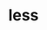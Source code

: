---
title: "less"
layout: cache
categories: [package, v0.22.2]
meta: {"versions": ["643"], "compilers": ["gcc@=11.4.0"], "oss": ["ubuntu22.04"], "platforms": ["linux"], "targets": ["x86_64_v3"], "stacks": ["root", "tutorial"], "num_specs": 1, "num_specs_by_stack": {"tutorial": 1, "root": 1}}
spec_details: [{"hash": "nt4ooodaifdx6otyy757u4f4i5fiyrmz", "compiler": "gcc@=11.4.0", "versions": ["643"], "os": "ubuntu22.04", "platform": "linux", "target": "x86_64_v3", "variants": ["build_system=autotools"], "stacks": ["tutorial", "root"], "size": "-", "tarball": "https://binaries.spack.io/releases/v0.22.2/build_cache/linux-ubuntu22.04-x86_64_v3/gcc-11.4.0/less-643/linux-ubuntu22.04-x86_64_v3-gcc-11.4.0-less-643-nt4ooodaifdx6otyy757u4f4i5fiyrmz.spack"}]
---